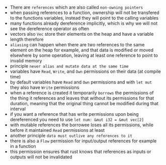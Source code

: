 - There are `references` which are also called `non-owning pointers` 
- when passing references to a function, ownership will not be transfered to the functions variables, instead they will point to the calling variables
- many functions already dereference implicitly, which is why we will not see the dereference operator as often
- vectors also `Vec` store their elements on the heap and have a variable length therefore
- `aliasing` can happen when there are two references to the same element on the heap for example, and that data is modified or moved elsewhere by some operation, leaving at least one reference to point to invalid memory
- principle `never alias and mutate data at the same time`
- variables have `Read`, `Write`, and `Own` permissions on their data (at compile time)
- by default variables have `Read` and `Own` permissions and with `let mut` they also have `Write` permissions
- when a reference is created it temporarily `borrows` the permissions of the thing it references and leaves that without its permissions for that duration, meaning that the original thing cannot be modified during that interval
- if you want a reference that has write permissions upon being dereferenced you need to use `let num: &mut i32 = &mut vec[2]`
- with mutable references the borrowee loses all its permissions, while before it maintained `Read` permissions at least
- another principle `data must outlive any references to it`
- there is also a `Flow` permission for input/output references for example in a function
- this permission ensures that rust knows that references as inputs or outputs will not be invalidated 